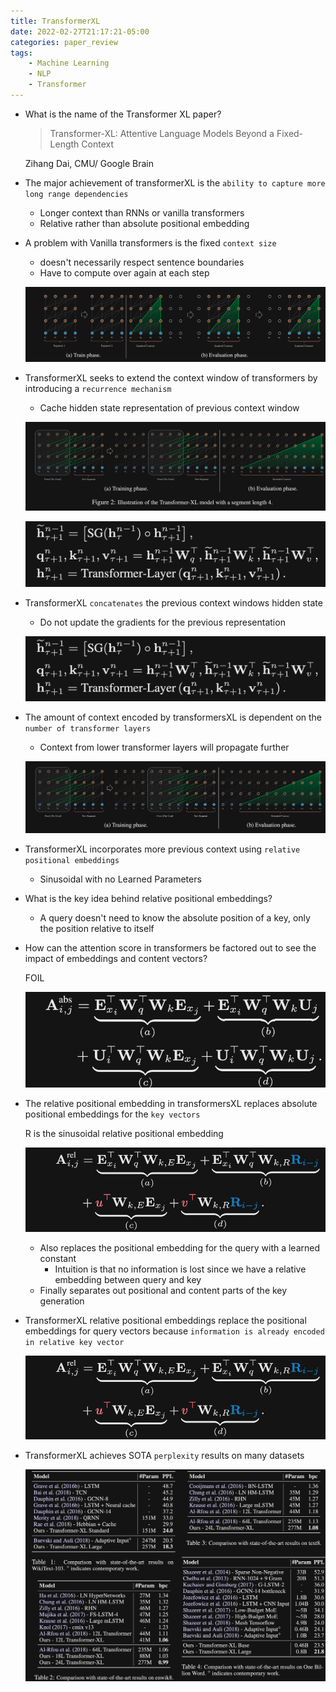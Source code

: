 ```yaml
---
title: TransformerXL
date: 2022-02-27T21:17:21-05:00
categories: paper_review
tags:
	- Machine Learning
	- NLP
	- Transformer
---
```


- What is the name of the Transformer XL paper?
    
    > Transformer-XL: Attentive Language Models
    Beyond a Fixed-Length Context
    > 
    
    Zihang Dai, CMU/ Google Brain 
    
- The major achievement of transformerXL is the `ability to capture more long range dependencies`
    - Longer context than RNNs or vanilla transformers
    - Relative rather than absolute positional embedding
    
- A problem with Vanilla transformers is the fixed `context size`
    - doesn't necessarily respect sentence boundaries
    - Have to compute over again at each step
    
    ![/Untitled.png](/assets/images/TransformerXL/Untitled.png)
    
- TransformerXL seeks to extend the context window of transformers by introducing a `recurrence mechanism`
    - Cache hidden state representation of previous context window
    
    ![/Untitled%201.png](/assets/images/TransformerXL/Untitled%201.png)
    
    ![/Untitled%202.png](/assets/images/TransformerXL/Untitled%202.png)
    
- TransformerXL `concatenates` the previous context windows hidden state
    - Do not update the gradients for the previous representation
    
    ![/Untitled%203.png](/assets/images/TransformerXL/Untitled%203.png)
    
- The amount of context encoded by transformersXL is dependent on the `number of transformer layers`
    - Context from lower transformer layers will propagate further
    
    ![/Untitled%204.png](/assets/images/TransformerXL/Untitled%204.png)
    
- TransformerXL incorporates more previous context using `relative positional embeddings`
    - Sinusoidal with no Learned Parameters
- What is the key idea behind relative positional embeddings?
    - A query doesn't need to know the absolute position of a key, only the position relative to itself
    
- How can the attention score in transformers be factored out to see the impact of embeddings and content vectors?
    
    FOIL
    
    ![/Untitled%205.png](/assets/images/TransformerXL/Untitled%205.png)
    
- The relative positional embedding in transformersXL replaces absolute positional embeddings for the `key vectors`
    
    R is the sinusoidal relative positional embedding
    
    ![/Untitled%206.png](/assets/images/TransformerXL/Untitled%206.png)
    
    - Also replaces the positional embedding for the query with a learned constant
        - Intuition is that no information is lost since we have a relative embedding between query and key
    - Finally separates out positional and content parts of the key generation
- TransformerXL relative positional embeddings replace the positional embeddings for query vectors because `information is already encoded in relative key vector`
    
    ![/Untitled%207.png](/assets/images/TransformerXL/Untitled%207.png)
    
- TransformerXL achieves SOTA `perplexity` results on many datasets
    
    ![/Untitled%208.png](/assets/images/TransformerXL/Untitled%208.png)